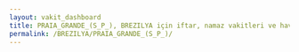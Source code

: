 ```yaml
---
layout: vakit_dashboard
title: PRAIA_GRANDE_(S_P_), BREZILYA için iftar, namaz vakitleri ve hava durumu - ilçe/eyalet seç
permalink: /BREZILYA/PRAIA_GRANDE_(S_P_)/
---
```


<script type="text/javascript">
  var GLOBAL_COUNTRY = 'BREZILYA';
  var GLOBAL_CITY = 'PRAIA_GRANDE_(S_P_)';
  var GLOBAL_STATE = '';
  var lat = 72;
  var lon = 21;
</script>
